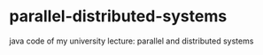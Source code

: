 # parallel-distributed-systems
java code of my university lecture: parallel and distributed systems
